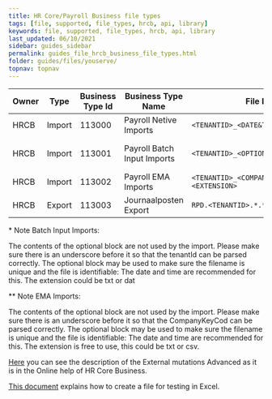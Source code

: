 ```yaml
---
title: HR Core/Payroll Business file types
tags: [file, supported, file_types, hrcb, api, library]
keywords: file, supported, file_types, hrcb, api, library
last_updated: 06/10/2021
sidebar: guides_sidebar
permalink: guides_file_hrcb_business_file_types.html
folder: guides/files/youserve/
topnav: topnav
---
```


| Owner | Type   | Business Type Id | Business Type Name          | File Patterns                                       | Remarks                                                                                                                                                                              |
| ----- | ------ | ---------------- | --------------------------- | --------------------------------------------------- | ------------------------------------------------------------------------------------------------------------------------------------------------------------------------------------ |
| HRCB  | Import | 113000           | Payroll Netive Imports      | `<TENANTID>_<DATE&TIME>.txt `                       |                                                                                                                                                                                      |
| HRCB  | Import | 113001           | Payroll Batch Input Imports | `<TENANTID>_<OPTIONAL>.<EXTENSION>`                 | [See Batch input imports documentation](pages/guides/files/download/Raet%20Payroll%20Business%20-%20Aanlevering%20medewerkergegevens%203.1.pdf){:target="_blank"} and note below (*) |
| HRCB  | Import | 113002           | Payroll EMA Imports         | `<TENANTID>_<COMPANYKEYCOD>_<OPTIONAL>.<EXTENSION>` | See note below **)                                                                                                                                                                   |
| HRCB  | Export | 113003           | Journaalposten Export       | `RPD.<TENANTID>.*.*`                                |

\* Note Batch Input Imports:

The contents of the optional block are not used by the import. Please make sure there is an underscore before it so that the tenantId can be parsed correctly. The optional block may be used to make sure the filename is unique and the file is identifiable: The date and time are recommended for this. The extension could be txt or dat

** Note EMA Imports:

The contents of the optional block are not used by the import. Please make sure there is an underscore before it so that the CompanyKeyCod can be parsed correctly. The optional block may be used to make sure the filename is unique and the file is identifiable: The date and time are recommended for this. The extension is free to use, this could be txt or csv.

[Here](pages/guides/files/download/Bestandsformaat%20Import%20dagmutaties%20met%20verbijzonderingen.docx) you can see the description of the External mutations Advanced as it is in the Online help of HR Core Business.

[This document](pages/guides/files/download/Maken%20verbijzonderings%20csv%20bestand.docx) explains how to create a file for testing in Excel.
